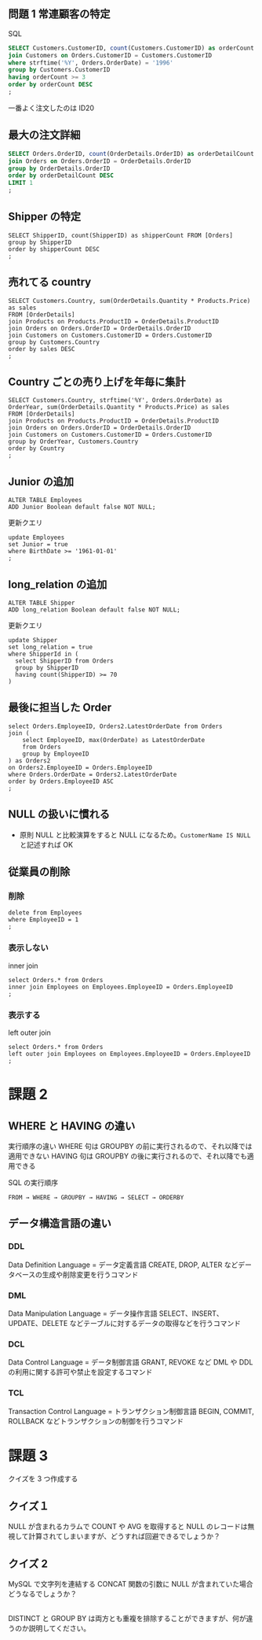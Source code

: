 ## 問題 1 常連顧客の特定

SQL

```sql
SELECT Customers.CustomerID, count(Customers.CustomerID) as orderCount FROM [Orders]
join Customers on Orders.CustomerID = Customers.CustomerID
where strftime('%Y', Orders.OrderDate) = '1996'
group by Customers.CustomerID
having orderCount >= 3
order by orderCount DESC
;
```

一番よく注文したのは ID20

## 最大の注文詳細

```sql
SELECT Orders.OrderID, count(OrderDetails.OrderID) as orderDetailCount FROM [OrderDetails]
join Orders on Orders.OrderID = OrderDetails.OrderID
group by OrderDetails.OrderID
order by orderDetailCount DESC
LIMIT 1
;
```

## Shipper の特定

```
SELECT ShipperID, count(ShipperID) as shipperCount FROM [Orders]
group by ShipperID
order by shipperCount DESC
;
```

## 売れてる country

```
SELECT Customers.Country, sum(OrderDetails.Quantity * Products.Price) as sales
FROM [OrderDetails]
join Products on Products.ProductID = OrderDetails.ProductID
join Orders on Orders.OrderID = OrderDetails.OrderID
join Customers on Customers.CustomerID = Orders.CustomerID
group by Customers.Country
order by sales DESC
;
```

## Country ごとの売り上げを年毎に集計

```
SELECT Customers.Country, strftime('%Y', Orders.OrderDate) as OrderYear, sum(OrderDetails.Quantity * Products.Price) as sales
FROM [OrderDetails]
join Products on Products.ProductID = OrderDetails.ProductID
join Orders on Orders.OrderID = OrderDetails.OrderID
join Customers on Customers.CustomerID = Orders.CustomerID
group by OrderYear, Customers.Country
order by Country
;
```

## Junior の追加

```
ALTER TABLE Employees
ADD Junior Boolean default false NOT NULL;
```

更新クエリ

```
update Employees
set Junior = true
where BirthDate >= '1961-01-01'
;
```

## long_relation の追加

```
ALTER TABLE Shipper
ADD long_relation Boolean default false NOT NULL;
```

更新クエリ

```
update Shipper
set long_relation = true
where ShipperId in (
  select ShipperID from Orders
  group by ShipperID
  having count(ShipperID) >= 70
)
```

## 最後に担当した Order

```
select Orders.EmployeeID, Orders2.LatestOrderDate from Orders
join (
	select EmployeeID, max(OrderDate) as LatestOrderDate
    from Orders
    group by EmployeeID
) as Orders2
on Orders2.EmployeeID = Orders.EmployeeID
where Orders.OrderDate = Orders2.LatestOrderDate
order by Orders.EmployeeID ASC
;
```

## NULL の扱いに慣れる

- 原則 NULL と比較演算をすると NULL になるため。`CustomerName IS NULL`と記述すれば OK

## 従業員の削除

### 削除

```
delete from Employees
where EmployeeID = 1
;
```

### 表示しない

inner join

```
select Orders.* from Orders
inner join Employees on Employees.EmployeeID = Orders.EmployeeID
;
```

### 表示する

left outer join

```
select Orders.* from Orders
left outer join Employees on Employees.EmployeeID = Orders.EmployeeID
;
```

# 課題 2

## WHERE と HAVING の違い

実行順序の違い
WHERE 句は GROUPBY の前に実行されるので、それ以降では適用できない
HAVING 句は GROUPBY の後に実行されるので、それ以降でも適用できる

SQL の実行順序

```
FROM → WHERE → GROUPBY → HAVING → SELECT → ORDERBY
```

## データ構造言語の違い

### DDL

Data Definition Language = データ定義言語
CREATE, DROP, ALTER などデータベースの生成や削除変更を行うコマンド

### DML

Data Manipulation Language = データ操作言語
SELECT、INSERT、UPDATE、DELETE などテーブルに対するデータの取得などを行うコマンド

### DCL

Data Control Language = データ制御言語
GRANT, REVOKE など DML や DDL の利用に関する許可や禁止を設定するコマンド

### TCL

Transaction Control Language = トランザクション制御言語
BEGIN, COMMIT, ROLLBACK などトランザクションの制御を行うコマンド

# 課題 3

クイズを 3 つ作成する

## クイズ１

NULL が含まれるカラムで COUNT や AVG を取得すると NULL のレコードは無視して計算されてしまいますが、どうすれば回避できるでしょうか？

## クイズ 2

MySQL で文字列を連結する CONCAT 関数の引数に NULL が含まれていた場合どうなるでしょうか？

##

DISTINCT と GROUP BY は両方とも重複を排除することができますが、何が違うのか説明してください。
